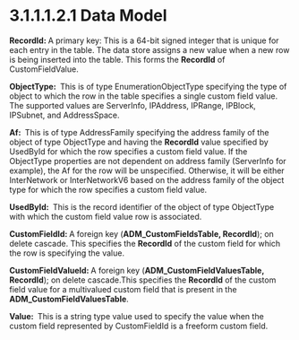 <html dir="LTR" xmlns:mshelp="http://msdn.microsoft.com/mshelp" xmlns:ddue="http://ddue.schemas.microsoft.com/authoring/2003/5" xmlns:xlink="http://www.w3.org/1999/xlink" xmlns:tool="http://www.microsoft.com/tooltip">
 <body>
 <div id="header">
 <h1 class="heading">3.1.1.1.2.1 Data Model</h1>
 </div>
 <div id="mainSection">
 <div id="mainBody">
 <div id="allHistory" class="saveHistory"></div>
 <div id="sectionSection0" class="section" name="collapseableSection">
 

<p><b>RecordId: </b>A primary key: This is a 64-bit
signed integer that is unique for each entry in the table. The data store
assigns a new value when a new row is being inserted into the table. This forms
the <b>RecordId</b> of CustomFieldValue. </p>

<p><b>ObjectType: </b> This is of type
EnumerationObjectType specifying the type of object to which the row in the
table specifies a single custom field value. The supported values are
ServerInfo, IPAddress, IPRange, IPBlock, IPSubnet, and AddressSpace.</p>

<p><b>Af: </b> This is of type AddressFamily specifying
the address family of the object of type ObjectType and having the <b>RecordId</b>
value specified by UsedById for which the row specifies a custom field value.
If the ObjectType properties are not dependent on address family (ServerInfo
for example), the Af for the row will be unspecified. Otherwise, it will be
either InterNetwork or InterNetworkV6 based on the address family of the object
type for which the row specifies a custom field value.</p>

<p><b>UsedById: </b> This is the record identifier of
the object of type ObjectType with which the custom field value row is
associated.</p>

<p><b>CustomFieldId: </b>A foreign key (<b>ADM_CustomFieldsTable,
RecordId</b>); on delete cascade. This specifies the <b>RecordId</b> of the
custom field for which the row is specifying the value.</p>

<p><b>CustomFieldValueId: </b>A foreign key (<b>ADM_CustomFieldValuesTable,
RecordId</b>); on delete cascade.This specifies the <b>RecordId</b> of the
custom field value for a multivalued custom field that is present in the <b>ADM_CustomFieldValuesTable</b>.</p>

<p><b>Value: </b> This is a string type value used to
specify the value when the custom field represented by CustomFieldId is a
freeform custom field.</p>


 </div>
 </div>
 </div>
 </body>
</html>